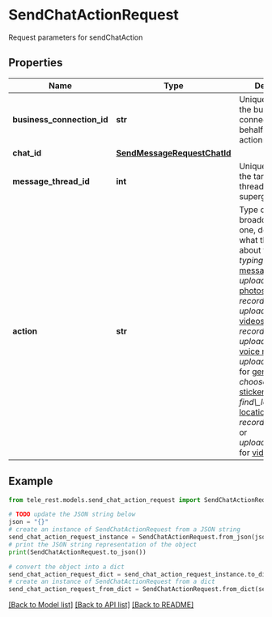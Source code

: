 # SendChatActionRequest

Request parameters for sendChatAction

## Properties

Name | Type | Description | Notes
------------ | ------------- | ------------- | -------------
**business_connection_id** | **str** | Unique identifier of the business connection on behalf of which the action will be sent | [optional] 
**chat_id** | [**SendMessageRequestChatId**](SendMessageRequestChatId.md) |  | 
**message_thread_id** | **int** | Unique identifier for the target message thread; for supergroups only | [optional] 
**action** | **str** | Type of action to broadcast. Choose one, depending on what the user is about to receive: *typing* for [text messages](https://core.telegram.org/bots/api/#sendmessage), *upload\\_photo* for [photos](https://core.telegram.org/bots/api/#sendphoto), *record\\_video* or *upload\\_video* for [videos](https://core.telegram.org/bots/api/#sendvideo), *record\\_voice* or *upload\\_voice* for [voice notes](https://core.telegram.org/bots/api/#sendvoice), *upload\\_document* for [general files](https://core.telegram.org/bots/api/#senddocument), *choose\\_sticker* for [stickers](https://core.telegram.org/bots/api/#sendsticker), *find\\_location* for [location data](https://core.telegram.org/bots/api/#sendlocation), *record\\_video\\_note* or *upload\\_video\\_note* for [video notes](https://core.telegram.org/bots/api/#sendvideonote). | 

## Example

```python
from tele_rest.models.send_chat_action_request import SendChatActionRequest

# TODO update the JSON string below
json = "{}"
# create an instance of SendChatActionRequest from a JSON string
send_chat_action_request_instance = SendChatActionRequest.from_json(json)
# print the JSON string representation of the object
print(SendChatActionRequest.to_json())

# convert the object into a dict
send_chat_action_request_dict = send_chat_action_request_instance.to_dict()
# create an instance of SendChatActionRequest from a dict
send_chat_action_request_from_dict = SendChatActionRequest.from_dict(send_chat_action_request_dict)
```
[[Back to Model list]](../README.md#documentation-for-models) [[Back to API list]](../README.md#documentation-for-api-endpoints) [[Back to README]](../README.md)


